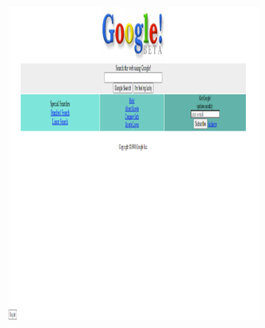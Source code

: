 
<img src="https://github.com/sbcakiroglu/frontend-kodluyoruz-projeler/blob/main/google98/Ekran%20g%C3%B6r%C3%BCnt%C3%BCs%C3%BC%202023-05-30%20181123.png" alt="alt text" width="1366" height="629">